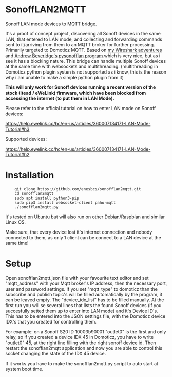 # SonoffLAN2MQTT

Sonoff LAN mode devices to MQTT bridge. 

It's a proof of concept project, discovering all Sonoff devices in the same LAN, that entered to LAN mode, and collecting and forwarding commands sent to it/arriving from them to an MQTT broker for further processing. Primarily targeted to Domoticz MQTT.
Based on [my Wireshark adventures](https://bitekmindenhol.blog.hu/2018/08/31/sonoff_lan_uzemmod) and [Andrew Beveridge's pysonofflan program ](https://github.com/beveradb/pysonofflan) which is very nice, but as i see it has a blocking nature. This bridge can handle multiple Sonoff devices at the same time with websockets and multithreading. (multithreading in Domoticz python plugin systen is not supported as i know, this is the reason why i am unable to make a simple python plugin from it)

**This will only work for Sonoff devices running a recent version of the stock (Itead / eWeLink) firmware, which have been blocked from accessing the internet (to put them in LAN Mode).**

Please refer to the official tutorial on how to enter LAN mode on Sonoff devices:

https://help.ewelink.cc/hc/en-us/articles/360007134171-LAN-Mode-Tutorial#h3

Supported devices:

https://help.ewelink.cc/hc/en-us/articles/360007134171-LAN-Mode-Tutorial#h2


# Installation
```
    git clone https://github.com/enesbcs/sonofflan2mqtt.git
    cd sonofflan2mqtt
    sudo apt install python3-pip
    sudo pip3 install websocket-client paho-mqtt
    ./sonofflan2mqtt.py
```
It's tested on Ubuntu but will also run on other Debian/Raspbian and similar Linux OS.

Make sure, that every device lost it's internet connection and nobody connected to them, as only 1 client can be connect to a LAN device at the same time!

# Setup
Open sonofflan2mqtt.json file with your favourite text editor and set "mqtt_address" with your Mqtt broker's IP address, then the necessary port, user and password settings. If you set "mqtt_type" to domoticz than the subscribe and publish topic's will be filled automatically by the program, it can be leaved empty.
The "device_idx_list" has to be filled manually. At the first run you will se several lines that lists the found Sonoff devices (if you succesfully setted them up to enter into LAN mode) and it's Device ID's. This has to be entered into the JSON settings file, with the Domoticz device IDX's that you created for controlling them. 

For example: on a Sonoff S20 ID 10003b90001 "outlet0" is the first and only relay, so if you created a device IDX 45 in Domoticz, you have to write "outlet0":45, at the right line filling with the right sonoff device id. 
Then restart the sonofflan2mqtt application and now you are able to control this socket changing the state of the IDX 45 device.

If it works you have to make the sonofflan2mqtt.py script to auto start at system boot time.
